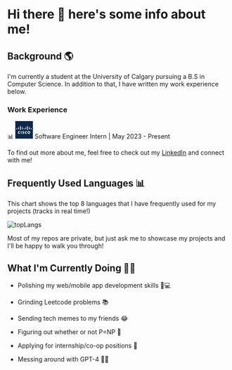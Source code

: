 # Hi there 👋 here's some info about me!

## Background 🌎

I'm currently a student at the University of Calgary pursuing a B.S in Computer Science. In addition to that, I have written my work experience below.

### Work Experience

📊 <img src="https://github.com/jtolentino1/jtolentino1/blob/main/logos/cisco_logo.jpeg" width="40" height="40"> Software Engineer Intern | May 2023 - Present

To find out more about me, feel free to check out my [LinkedIn](https://www.linkedin.com/in/jtolentino2/) and connect with me!

## Frequently Used Languages 📊
This chart shows the top 8 languages that I have frequently used for my projects (tracks in real time!)

![topLangs](https://github-readme-stats-ochre-zeta.vercel.app/api/top-langs/?username=jtolentino1&hide_title=true&layout=compact&card_width=400&langs_count=8&exclude_repo=SENG300-Iteration3&hide=html,css)

Most of my repos are private, but just ask me to showcase my projects and I'll be happy to walk you through! 

## What I'm Currently Doing 🏃‍♂️

- Polishing my web/mobile app development skills 📱💻

- Grinding Leetcode problems 📚

- Sending tech memes to my friends 😂

- Figuring out whether or not P=NP 🤔

- Applying for internship/co-op positions 🎯

- Messing around with GPT-4 😵‍💫
